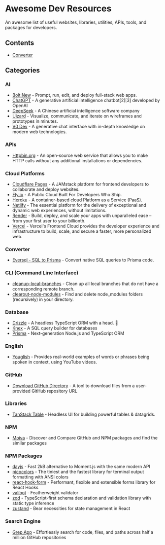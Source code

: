 # Awesome Dev Resources

An awesome list of useful websites, libraries, utilities, APIs, tools, and packages for developers.

## Contents

- [Converter](#converter)

## Categories

### AI

- [Bolt New](https://bolt.new/) - Prompt, run, edit, and deploy full-stack web apps.
- [ChatGPT](https://chatgpt.com/) - A generative artificial intelligence chatbot[2][3] developed by OpenAI
- [DeepSeek](https://www.deepseek.com/) - A Chinese artificial intelligence software company
- [Uizard](https://uizard.io/) - Visualize, communicate, and iterate on wireframes and prototypes in minutes.
- [V0 Dev](https://v0.dev/) - A generative chat interface with in-depth knowledge on modern web technologies.

### APIs

- [Httpbin.org](https://httpbin.org/) - An open-source web service that allows you to make HTTP calls without any additional installations or dependencies. 

### Cloud Platforms

- [Cloudflare Pages](https://pages.cloudflare.com/) - A JAMstack platform for frontend developers to collaborate and deploy websites.
- [Fly.io](https://fly.io/) - A Public Cloud Built For Developers Who Ship.
- [Heroku](https://www.heroku.com/) - A container-based cloud Platform as a Service (PaaS).
- [Netlify](https://www.netlify.com/) - The essential platform for the delivery of exceptional and dynamic web experiences, without limitations.
- [Render](https://render.com/) - Build, deploy, and scale your apps with unparalleled ease – from your first user to your billionth.
- [Vercel](https://vercel.com/) - Vercel's Frontend Cloud provides the developer experience and infrastructure to build, scale, and secure a faster, more personalized web.

### Converter
- [Eversql - SQL to Prisma](https://www.eversql.com/sql-to-prisma) - Convert native SQL queries to Prisma code.

### CLI (Command Line Interface)
- [cleanup-local-branches](https://www.npmjs.com/package/cleanup-local-branches) - Clean up all local branches that do not have a corresponding remote branch.
- [clearout-node-modules](https://www.npmjs.com/package/clearout-node-modules) - Find and delete node_modules folders (recursively) in your directory.

### Database

- [Drizzle](https://orm.drizzle.team/) - A headless TypeScript ORM with a head. 🐲
- [Knex](https://knexjs.org/) - A SQL query builder for databases
- [Prisma](https://www.prisma.io/orm) - Next-generation Node.js and TypeScript ORM

### English

- [Youglish](https://youglish.com/) - Provides real-world examples of words or phrases being spoken in context, using YouTube videos.

### GitHub

- [Download GitHub Directory](https://download-directory.github.io/) - A tool to download files from a user-provided GitHub repository URL

### Libraries

- [TanStack Table](https://tanstack.com/table/latest) - Headless UI for building powerful tables & datagrids.

### NPM

- [Moiva](https://moiva.io/) - Discover and Compare GitHub and NPM packages and find the similar packages

### NPM Packages

- [dayjs](https://www.npmjs.com/package/dayjs) - Fast 2kB alternative to Moment.js with the same modern API
- [picocolors](https://www.npmjs.com/package/picocolors) - The tiniest and the fastest library for terminal output formatting with ANSI colors
- [react-hook-form](https://www.npmjs.com/package/react-hook-form) - Performant, flexible and extensible forms library for React Hooks
- [valibot](https://www.npmjs.com/package/valibot) - Featherweight validator
- [zod](https://www.npmjs.com/package/zod) - TypeScript-first schema declaration and validation library with static type inference
- [zustand](https://www.npmjs.com/package/zustand) - Bear necessities for state management in React

### Search Engine

- [Grep App](https://grep.app/) - Effortlessly search for code, files, and paths across half a million GitHub repositories
